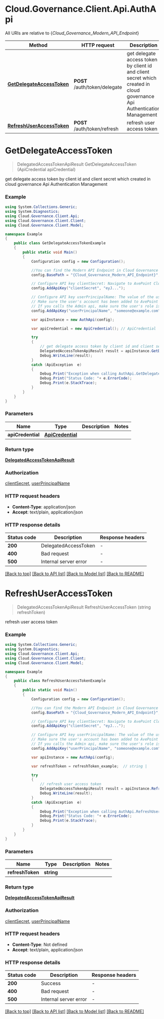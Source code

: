 # Cloud.Governance.Client.Api.AuthApi

All URIs are relative to {*Cloud_Governance_Modern_API_Endpoint*}

Method | HTTP request | Description
------------- | ------------- | -------------
[**GetDelegateAccessToken**](AuthApi.md#getdelegateaccesstoken) | **POST** /auth/token/delegate | get delegate access token by client id and client secret which created in cloud governance Api Authentication Management
[**RefreshUserAccessToken**](AuthApi.md#refreshuseraccesstoken) | **POST** /auth/token/refresh | refresh user access token


<a name="getdelegateaccesstoken"></a>
# **GetDelegateAccessToken**
> DelegatedAccessTokenApiResult GetDelegateAccessToken (ApiCredential apiCredential)

get delegate access token by client id and client secret which created in cloud governance Api Authentication Management

### Example
```csharp
using System.Collections.Generic;
using System.Diagnostics;
using Cloud.Governance.Client.Api;
using Cloud.Governance.Client.Client;
using Cloud.Governance.Client.Model;

namespace Example
{
    public class GetDelegateAccessTokenExample
    {
        public static void Main()
        {
            Configuration config = new Configuration();

            //You can find the Modern API Endpoint in Cloud Governance admin user guide for your environment.
            config.BasePath = "{Cloud_Governance_Modern_API_Endpoint}";

            // Configure API key clientSecret: Navigate to AvePoint Cloud Governance Settings > API Authentication Management to Obtain a client secret.
            config.AddApiKey("clientSecret", "eyJ...");

            // Configure API key userPrincipalName: The value of the userPrincipalName parameter is the login name of a delegated user that will be used to invoke the AvePoint Cloud Governance API. 
            // Make sure the user's account has been added to AvePoint Online Services and has the license for AvePoint Cloud Governance.
            // If you calls the Admin api, make sure the user's role is Service Administrator for AvePoint Cloud Governance.
            config.AddApiKey("userPrincipalName", "someone@example.com");

            var apiInstance = new AuthApi(config);

            var apiCredential = new ApiCredential(); // ApiCredential | 

            try
            {
                // get delegate access token by client id and client secret which created in cloud governance Api Authentication Management
                DelegatedAccessTokenApiResult result = apiInstance.GetDelegateAccessToken(apiCredential);
                Debug.WriteLine(result);
            }
            catch (ApiException  e)
            {
                Debug.Print("Exception when calling AuthApi.GetDelegateAccessToken: " + e.Message );
                Debug.Print("Status Code: "+ e.ErrorCode);
                Debug.Print(e.StackTrace);
            }
        }
    }
}
```

### Parameters

Name | Type | Description  | Notes
------------- | ------------- | ------------- | -------------
 **apiCredential** | [**ApiCredential**](ApiCredential.md)|  | 

### Return type

[**DelegatedAccessTokenApiResult**](DelegatedAccessTokenApiResult.md)

### Authorization

[clientSecret](../README.md#clientSecret), [userPrincipalName](../README.md#userPrincipalName)

### HTTP request headers

 - **Content-Type**: application/json
 - **Accept**: text/plain, application/json

### HTTP response details
| Status code | Description | Response headers |
|-------------|-------------|------------------|
| **200** | DelegatedAccessToken |  -  |
| **400** | Bad request |  -  |
| **500** | Internal server error |  -  |

[[Back to top]](#) [[Back to API list]](../README.md#documentation-for-api-endpoints) [[Back to Model list]](../README.md#documentation-for-models) [[Back to README]](../README.md)

<a name="refreshuseraccesstoken"></a>
# **RefreshUserAccessToken**
> DelegatedAccessTokenApiResult RefreshUserAccessToken (string refreshToken)

refresh user access token

### Example
```csharp
using System.Collections.Generic;
using System.Diagnostics;
using Cloud.Governance.Client.Api;
using Cloud.Governance.Client.Client;
using Cloud.Governance.Client.Model;

namespace Example
{
    public class RefreshUserAccessTokenExample
    {
        public static void Main()
        {
            Configuration config = new Configuration();

            //You can find the Modern API Endpoint in Cloud Governance admin user guide for your environment.
            config.BasePath = "{Cloud_Governance_Modern_API_Endpoint}";

            // Configure API key clientSecret: Navigate to AvePoint Cloud Governance Settings > API Authentication Management to Obtain a client secret.
            config.AddApiKey("clientSecret", "eyJ...");

            // Configure API key userPrincipalName: The value of the userPrincipalName parameter is the login name of a delegated user that will be used to invoke the AvePoint Cloud Governance API. 
            // Make sure the user's account has been added to AvePoint Online Services and has the license for AvePoint Cloud Governance.
            // If you calls the Admin api, make sure the user's role is Service Administrator for AvePoint Cloud Governance.
            config.AddApiKey("userPrincipalName", "someone@example.com");

            var apiInstance = new AuthApi(config);

            var refreshToken = refreshToken_example;  // string | 

            try
            {
                // refresh user access token
                DelegatedAccessTokenApiResult result = apiInstance.RefreshUserAccessToken(refreshToken);
                Debug.WriteLine(result);
            }
            catch (ApiException  e)
            {
                Debug.Print("Exception when calling AuthApi.RefreshUserAccessToken: " + e.Message );
                Debug.Print("Status Code: "+ e.ErrorCode);
                Debug.Print(e.StackTrace);
            }
        }
    }
}
```

### Parameters

Name | Type | Description  | Notes
------------- | ------------- | ------------- | -------------
 **refreshToken** | **string**|  | 

### Return type

[**DelegatedAccessTokenApiResult**](DelegatedAccessTokenApiResult.md)

### Authorization

[clientSecret](../README.md#clientSecret), [userPrincipalName](../README.md#userPrincipalName)

### HTTP request headers

 - **Content-Type**: Not defined
 - **Accept**: text/plain, application/json

### HTTP response details
| Status code | Description | Response headers |
|-------------|-------------|------------------|
| **200** | Success |  -  |
| **400** | Bad request |  -  |
| **500** | Internal server error |  -  |

[[Back to top]](#) [[Back to API list]](../README.md#documentation-for-api-endpoints) [[Back to Model list]](../README.md#documentation-for-models) [[Back to README]](../README.md)


